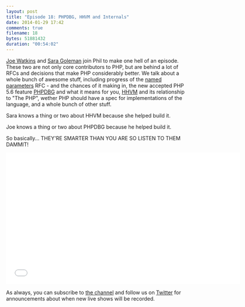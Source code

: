 ```yaml
---
layout: post
title: "Episode 18: PHPDBG, HHVM and Internals"
date: 2014-01-29 17:42
comments: true
filename: 18
bytes: 51881432
duration: "00:54:02"
---
```


[Joe Watkins](https://twitter.com/krakjoe) and [Sara Goleman](https://twitter.com/saramg) join Phil to make one hell of an episode. These two are not only core contributors to PHP, but are behind a lot of RFCs and decisions that make PHP considerably better. We talk about a whole bunch of awesome stuff, including progress of the [named parameters][] RFC - and the chances of it making in, the new accepted PHP 5.6 feature [PHPDBG][] and what it means for you, [HHVM][] and its relationship to "The PHP", wether PHP should have a spec for implementations of the language, and a whole bunch of other stuff. 

Sara knows a thing or two about HHVM because she helped build it.

Joe knows a thing or two about PHPDBG because he helped build it. 

So basically... THEY'RE SMARTER THAN YOU ARE SO LISTEN TO THEM DAMMIT!

[named parameters]: https://wiki.php.net/rfc/namedparameters
[PHPDBG]: https://wiki.php.net/rfc/phpdbg
[HHVM]: http://www.hhvm.com/

<iframe width="640" height="360" src="//www.youtube.com/embed/ufnGydu58os" frameborder="0" allowfullscreen></iframe>

As always, you can subscribe to [the channel](http://www.youtube.com/channel/UCepVwe7RrxE7Zv3kytUfcKw?feature=watch) and follow us on [Twitter](https://twitter.com/phptownhall) for announcements about when new live shows will be recorded. 